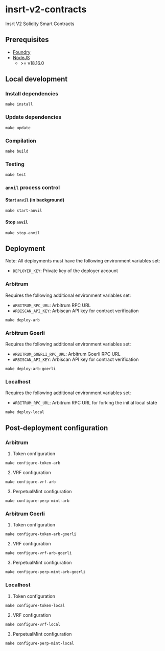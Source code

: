# insrt-v2-contracts

Insrt V2 Solidity Smart Contracts

## Prerequisites

- [Foundry](https://getfoundry.sh/)
- [NodeJS](https://nodejs.org/en/)
  - \>= v18.16.0

## Local development

### Install dependencies

```
make install
```

### Update dependencies

```
make update
```

### Compilation

```
make build
```

### Testing

```
make test
```

### `anvil` process control

#### Start `anvil` (in background)

```
make start-anvil
```

#### Stop `anvil`

```
make stop-anvil
```

## Deployment

Note: All deployments must have the following environment variables set:

- `DEPLOYER_KEY`: Private key of the deployer account

### Arbitrum

Requires the following additional environment variables set:

- `ARBITRUM_RPC_URL`: Arbitrum RPC URL
- `ARBISCAN_API_KEY`: Arbiscan API key for contract verification

```
make deploy-arb
```

### Arbitrum Goerli

Requires the following additional environment variables set:

- `ARBITRUM_GOERLI_RPC_URL`: Arbitrum Goerli RPC URL
- `ARBISCAN_API_KEY`: Arbiscan API key for contract verification

```
make deploy-arb-goerli
```

### Localhost

Requires the following additional environment variables set:

- `ARBITRUM_RPC_URL`: Arbitrum RPC URL for forking the initial local state

```
make deploy-local
```

## Post-deployment configuration

### Arbitrum

1. Token configuration

```
make configure-token-arb
```

2. VRF configuration

```
make configure-vrf-arb
```

3. PerpetualMint configuration

```
make configure-perp-mint-arb
```

### Arbitrum Goerli

1. Token configuration

```
make configure-token-arb-goerli
```

2. VRF configuration

```
make configure-vrf-arb-goerli
```

3. PerpetualMint configuration

```
make configure-perp-mint-arb-goerli
```

### Localhost

1. Token configuration

```
make configure-token-local
```

2. VRF configuration

```
make configure-vrf-local
```

3. PerpetualMint configuration

```
make configure-perp-mint-local
```
